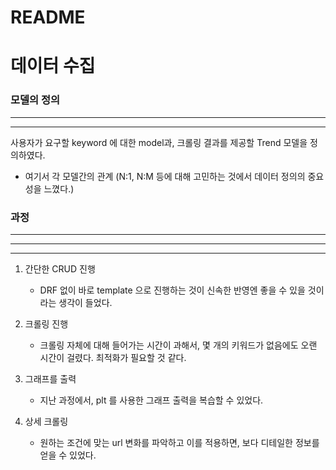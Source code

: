 # README

# 데이터 수집

### 모델의 정의

---

---

사용자가 요구할 keyword 에 대한 model과, 크롤링 결과를 제공할 Trend 모델을 정의하였다.

- 여기서 각 모델간의 관계 (N:1, N:M 등에 대해 고민하는 것에서 데이터 정의의 중요성을 느꼈다.)

### 과정

---

---

---

1. 간단한 CRUD 진행
    - DRF 없이 바로 template 으로 진행하는 것이 신속한 반영엔 좋을 수 있을 것이라는 생각이 들었다.

1. 크롤링 진행
    - 크롤링 자체에 대해 들어가는 시간이 과해서, 몇 개의 키워드가 없음에도 오랜 시간이 걸렸다. 최적화가 필요할 것 같다.

1. 그래프를 출력
    - 지난 과정에서, plt 를 사용한 그래프 출력을 복습할 수 있었다.

1. 상세 크롤링
    - 원하는 조건에 맞는 url 변화를 파악하고 이를 적용하면, 보다 디테일한 정보를 얻을 수 있었다.
